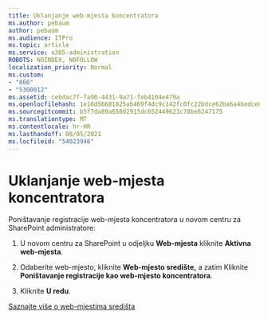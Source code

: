 ```yaml
---
title: Uklanjanje web-mjesta koncentratora
ms.author: pebaum
author: pebaum
ms.audience: ITPro
ms.topic: article
ms.service: o365-administration
ROBOTS: NOINDEX, NOFOLLOW
localization_priority: Normal
ms.custom:
- "866"
- "5300012"
ms.assetid: cebdac7f-fa90-4431-9a71-feb4104e479a
ms.openlocfilehash: 1e16d56681825ab469f4dc9c142fc0fc22bdce62ba6a4bedce0ad8f488acf71f
ms.sourcegitcommit: b5f7da89a650d2915dc652449623c78be6247175
ms.translationtype: MT
ms.contentlocale: hr-HR
ms.lasthandoff: 08/05/2021
ms.locfileid: "54023946"
---
```

# <a name="remove-a-hub-site"></a>Uklanjanje web-mjesta koncentratora

Poništavanje registracije web-mjesta koncentratora u novom centru za SharePoint administratore:
  
1. U novom centru za SharePoint u odjeljku **Web-mjesta** kliknite **Aktivna web-mjesta**.

2. Odaberite web-mjesto, kliknite **Web-mjesto središte,** a zatim Kliknite **Poništavanje registracije kao web-mjesto koncentratora**.

3. Kliknite **U redu**.

[Saznajte više o web-mjestima središta](https://support.office.com/article/what-is-a-sharepoint-hub-site-fe26ae84-14b7-45b6-a6d1-948b3966427f)
  